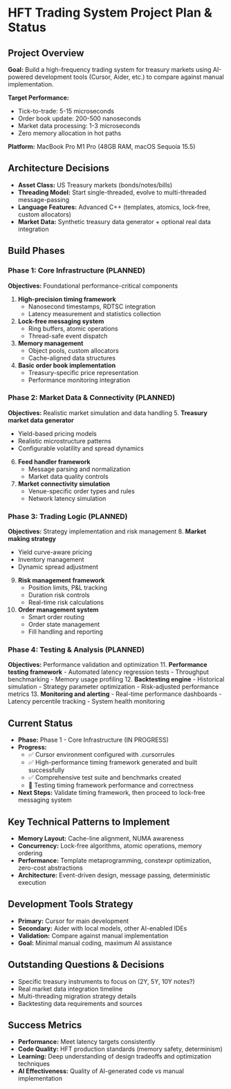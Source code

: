 # HFT Trading System Project Plan & Status

## Project Overview
**Goal:** Build a high-frequency trading system for treasury markets using AI-powered development tools (Cursor, Aider, etc.) to compare against manual implementation.

**Target Performance:**
- Tick-to-trade: 5-15 microseconds
- Order book update: 200-500 nanoseconds
- Market data processing: 1-3 microseconds
- Zero memory allocation in hot paths

**Platform:** MacBook Pro M1 Pro (48GB RAM, macOS Sequoia 15.5)

## Architecture Decisions
- **Asset Class:** US Treasury markets (bonds/notes/bills)
- **Threading Model:** Start single-threaded, evolve to multi-threaded message-passing
- **Language Features:** Advanced C++ (templates, atomics, lock-free, custom allocators)
- **Market Data:** Synthetic treasury data generator + optional real data integration

## Build Phases

### Phase 1: Core Infrastructure (PLANNED)
**Objectives:** Foundational performance-critical components
1. **High-precision timing framework**
   - Nanosecond timestamps, RDTSC integration
   - Latency measurement and statistics collection
2. **Lock-free messaging system**
   - Ring buffers, atomic operations
   - Thread-safe event dispatch
3. **Memory management**
   - Object pools, custom allocators
   - Cache-aligned data structures
4. **Basic order book implementation**
   - Treasury-specific price representation
   - Performance monitoring integration

### Phase 2: Market Data & Connectivity (PLANNED)
**Objectives:** Realistic market simulation and data handling
5. **Treasury market data generator**
   - Yield-based pricing models
   - Realistic microstructure patterns
   - Configurable volatility and spread dynamics
6. **Feed handler framework**
   - Message parsing and normalization
   - Market data quality controls
7. **Market connectivity simulation**
   - Venue-specific order types and rules
   - Network latency simulation

### Phase 3: Trading Logic (PLANNED)
**Objectives:** Strategy implementation and risk management
8. **Market making strategy**
   - Yield curve-aware pricing
   - Inventory management
   - Dynamic spread adjustment
9. **Risk management framework**
   - Position limits, P&L tracking
   - Duration risk controls
   - Real-time risk calculations
10. **Order management system**
    - Smart order routing
    - Order state management
    - Fill handling and reporting

### Phase 4: Testing & Analysis (PLANNED)
**Objectives:** Performance validation and optimization
11. **Performance testing framework**
    - Automated latency regression tests
    - Throughput benchmarking
    - Memory usage profiling
12. **Backtesting engine**
    - Historical simulation
    - Strategy parameter optimization
    - Risk-adjusted performance metrics
13. **Monitoring and alerting**
    - Real-time performance dashboards
    - Latency percentile tracking
    - System health monitoring

## Current Status
- **Phase:** Phase 1 - Core Infrastructure (IN PROGRESS)
- **Progress:** 
  - ✅ Cursor environment configured with .cursorrules
  - ✅ High-performance timing framework generated and built successfully
  - ✅ Comprehensive test suite and benchmarks created
  - 🔄 Testing timing framework performance and correctness
- **Next Steps:** Validate timing framework, then proceed to lock-free messaging system

## Key Technical Patterns to Implement
- **Memory Layout:** Cache-line alignment, NUMA awareness
- **Concurrency:** Lock-free algorithms, atomic operations, memory ordering
- **Performance:** Template metaprogramming, constexpr optimization, zero-cost abstractions
- **Architecture:** Event-driven design, message passing, deterministic execution

## Development Tools Strategy
- **Primary:** Cursor for main development
- **Secondary:** Aider with local models, other AI-enabled IDEs
- **Validation:** Compare against manual implementation
- **Goal:** Minimal manual coding, maximum AI assistance

## Outstanding Questions & Decisions
- Specific treasury instruments to focus on (2Y, 5Y, 10Y notes?)
- Real market data integration timeline
- Multi-threading migration strategy details
- Backtesting data requirements and sources

## Success Metrics
- **Performance:** Meet latency targets consistently
- **Code Quality:** HFT production standards (memory safety, determinism)
- **Learning:** Deep understanding of design tradeoffs and optimization techniques
- **AI Effectiveness:** Quality of AI-generated code vs manual implementation